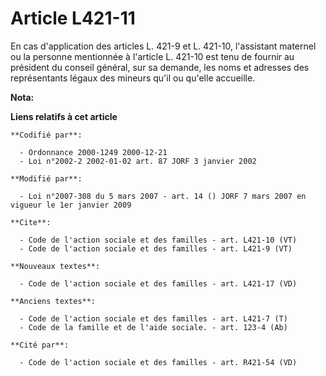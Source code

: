 # Article L421-11

En cas d'application des articles L. 421-9 et L. 421-10, l'assistant maternel ou la personne mentionnée à l'article L. 421-10
est tenu de fournir au président du conseil général, sur sa demande, les noms et adresses des représentants légaux des
mineurs qu'il ou qu'elle accueille.

**Nota:**



**Liens relatifs à cet article**

	**Codifié par**:

	  - Ordonnance 2000-1249 2000-12-21
	  - Loi n°2002-2 2002-01-02 art. 87 JORF 3 janvier 2002

	**Modifié par**:

	  - Loi n°2007-308 du 5 mars 2007 - art. 14 () JORF 7 mars 2007 en vigueur le 1er janvier 2009

	**Cite**:

	  - Code de l'action sociale et des familles - art. L421-10 (VT)
	  - Code de l'action sociale et des familles - art. L421-9 (VT)

	**Nouveaux textes**:

	  - Code de l'action sociale et des familles - art. L421-17 (VD)

	**Anciens textes**:

	  - Code de l'action sociale et des familles - art. L421-7 (T)
	  - Code de la famille et de l'aide sociale. - art. 123-4 (Ab)

	**Cité par**:

	  - Code de l'action sociale et des familles - art. R421-54 (VD)
